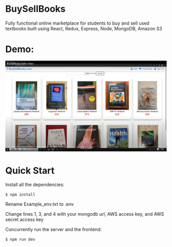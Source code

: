 # BuySellBooks

Fully functional online marketplace for students to buy and sell used textbooks built using React, Redux, Express, Node, MongoDB, Amazon S3

# Demo:

[![Demo Video](https://github.com/markliu2002/BuySellBooks/blob/master/buysellbooks_demo_cover.png)](http://www.youtube.com/watch?v=DBpFM08OqQY)

# Quick Start

Install all the dependencies:

```
$ npm install
```

Rename Example_env.txt to .env

Change lines 1, 3, and 4 with your mongodb url, AWS access key, and AWS secret access key

Concurrently run the server and the frontend:

```
$ npm run dev
```

